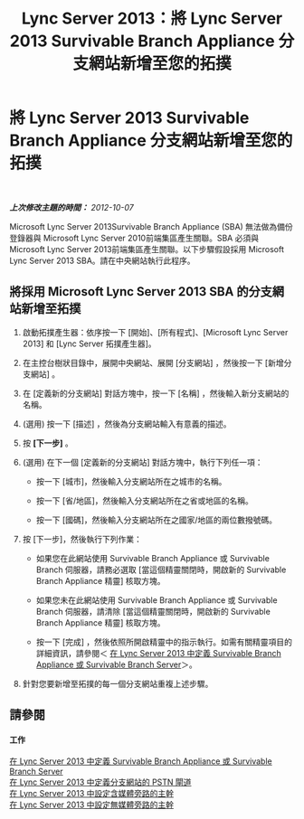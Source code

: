 ﻿---
title: Lync Server 2013：將 Lync Server 2013 Survivable Branch Appliance 分支網站新增至您的拓撲
TOCTitle: 將 Lync Server 2013 Survivable Branch Appliance 分支網站新增至您的拓撲
ms:assetid: d3142a37-4606-456d-8ea9-6cc0e51e55f3
ms:mtpsurl: https://technet.microsoft.com/zh-tw/library/JJ721896(v=OCS.15)
ms:contentKeyID: 49890327
ms.date: 08/24/2015
mtps_version: v=OCS.15
ms.translationtype: HT
---

# 將 Lync Server 2013 Survivable Branch Appliance 分支網站新增至您的拓撲

 

_**上次修改主題的時間：** 2012-10-07_

Microsoft Lync Server 2013Survivable Branch Appliance (SBA) 無法做為備份登錄器與 Microsoft Lync Server 2010前端集區產生關聯。SBA 必須與 Microsoft Lync Server 2013前端集區產生關聯。以下步驟假設採用 Microsoft Lync Server 2013 SBA。請在中央網站執行此程序。

## 將採用 Microsoft Lync Server 2013 SBA 的分支網站新增至拓撲

1.  啟動拓撲產生器：依序按一下 \[開始\]、\[所有程式\]、\[Microsoft Lync Server 2013\] 和 \[Lync Server 拓撲產生器\]。

2.  在主控台樹狀目錄中，展開中央網站、展開 \[分支網站\] ，然後按一下 \[新增分支網站\] 。

3.  在 \[定義新的分支網站\] 對話方塊中，按一下 \[名稱\] ，然後輸入新分支網站的名稱。

4.  (選用) 按一下 \[描述\] ，然後為分支網站輸入有意義的描述。

5.  按 **\[下一步\]** 。

6.  (選用) 在下一個 \[定義新的分支網站\] 對話方塊中，執行下列任一項：
    
      - 按一下 \[城市\]，然後輸入分支網站所在之城市的名稱。
    
      - 按一下 \[省/地區\]，然後輸入分支網站所在之省或地區的名稱。
    
      - 按一下 \[國碼\]，然後輸入分支網站所在之國家/地區的兩位數撥號碼。

7.  按 \[下一步\]，然後執行下列作業：
    
      - 如果您在此網站使用 Survivable Branch Appliance 或 Survivable Branch 伺服器，請務必選取 \[當這個精靈關閉時，開啟新的 Survivable Branch Appliance 精靈\] 核取方塊。
    
      - 如果您未在此網站使用 Survivable Branch Appliance 或 Survivable Branch 伺服器，請清除 \[當這個精靈關閉時，開啟新的 Survivable Branch Appliance 精靈\] 核取方塊。
    
      - 按一下 \[完成\] ，然後依照所開啟精靈中的指示執行。如需有關精靈項目的詳細資訊，請參閱＜ [在 Lync Server 2013 中定義 Survivable Branch Appliance 或 Survivable Branch Server](lync-server-2013-define-a-survivable-branch-appliance-or-server.md)＞。

8.  針對您要新增至拓撲的每一個分支網站重複上述步驟。

## 請參閱

#### 工作

[在 Lync Server 2013 中定義 Survivable Branch Appliance 或 Survivable Branch Server](lync-server-2013-define-a-survivable-branch-appliance-or-server.md)  
[在 Lync Server 2013 中定義分支網站的 PSTN 閘道](lync-server-2013-define-a-pstn-gateway-for-a-branch-site.md)  
[在 Lync Server 2013 中設定含媒體旁路的主幹](lync-server-2013-configure-a-trunk-with-media-bypass.md)  
[在 Lync Server 2013 中設定無媒體旁路的主幹](lync-server-2013-configure-a-trunk-without-media-bypass.md)

